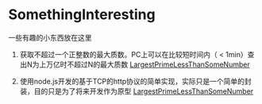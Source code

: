 SomethingInteresting
====================

一些有趣的小东西放在这里

1. 获取不超过一个正整数的最大质数。PC上可以在比较短时间内（ < 1min）查出N为上万亿时不超过N的最大质数
<a href='SomethingInteresting/tree/master/LargestPrimeLessThanSomeNumber'>LargestPrimeLessThanSomeNumber</a>

2. 使用node.js开发的基于TCP的http协议的简单实现，实际只是一个简单的封装，目的只是为了将来开发作为原型
<a href='SomethingInteresting/tree/master/zhttp'>LargestPrimeLessThanSomeNumber</a>